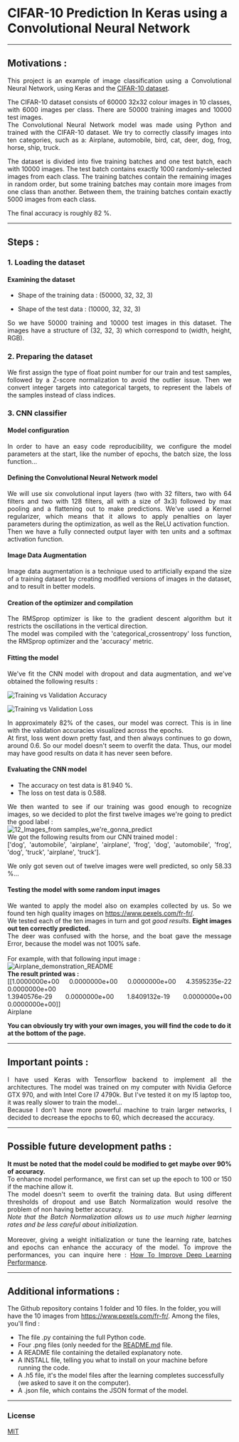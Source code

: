 # CIFAR-10 Prediction In Keras using a Convolutional Neural Network

-------------------------------------------------------------------------

## Motivations :	

<div align="justify">
  
This project is an example of image classification using a Convolutional Neural Network, using Keras and the [CIFAR-10 dataset](https://www.cs.toronto.edu/~kriz/cifar.html).	

The CIFAR-10 dataset consists of 60000 32x32 colour images in 10 classes, with 6000 images per class. There are 50000 training images and 10000 test images.	
The Convolutional Neural Network model was made using Python and trained with the CIFAR-10 dataset. We try to correctly classify images into ten categories, such as a: Airplane, automobile, bird, cat, deer, dog, frog, horse, ship, truck.	

The dataset is divided into five training batches and one test batch, each with 10000 images. The test batch contains exactly 1000 randomly-selected images from each class. The training batches contain the remaining images in random order, but some training batches may contain more images from one class than another. Between them, the training batches contain exactly 5000 images from each class.	

The final accuracy is roughly 82 %.	
</div>

-------------------------------------------------------------------------

## Steps :	

### 1. Loading the dataset	

#### Examining the dataset	

<div align="justify">

* Shape of the training data : (50000, 32, 32, 3)	

* Shape of the test data : (10000, 32, 32, 3)	

So we have 50000 training and 10000 test images in this dataset. The images have a structure of (32, 32, 3) which correspond to (width, height, RGB).	

</div>

### 2. Preparing the dataset	

<div align="justify">

We first assign the type of float point number for our train and test samples, followed by a Z-score normalization to avoid the outlier issue. Then we convert integer targets into categorical targets, to represent the labels of the samples instead of class indices.	

</div>

### 3. CNN classifier	

#### Model configuration	

<div align="justify">

In order to have an easy code reproducibility, we configure the model parameters at the start, like the number of epochs, the batch size, the loss function...	

</div>

#### Defining the Convolutional Neural Network model	

<div align="justify">

We will use six convolutional input layers (two with 32 filters, two with 64 filters and two with 128 filters, all with a size of 3x3) followed by max pooling and a flattening out to make predictions. We've used a Kernel regularizer, which means that it allows to apply penalties on layer parameters during the optimization, as well as the ReLU activation function.	
Then we have a fully connected output layer with ten units and a softmax activation function.	

</div>

#### Image Data Augmentation	

<div align="justify">

Image data augmentation is a technique used to artificially expand the size of a training dataset by creating modified versions of images in the dataset, and to result in better models.	

</div>

#### Creation of the optimizer and compilation	

<div align="justify">

The RMSprop optimizer is like to the gradient descent algorithm but it restricts the oscillations in the vertical direction.	
The model was compiled with the 'categorical_crossentropy' loss function, the RMSprop optimizer and the 'accuracy' metric. 	

</div>

#### Fitting the model

<div align="justify">

We've fit the CNN model with dropout and data augmentation, and we've obtained the following results :	

![Training vs Validation Accuracy](https://github.com/KevinTellier2/Projet_Python/blob/master/Training%20vs%20Validation%20Accuracy.png?raw=true)



![Training vs Validation Loss](https://github.com/KevinTellier2/Projet_Python/blob/master/Training%20vs%20Validation%20Loss.png?raw=true)



In approximately 82% of the cases, our model was correct. This is in line with the validation accuracies visualized across the epochs.	
At first, loss went down pretty fast, and then always continues to go down, around 0.6.	
So our model doesn't seem to overfit the data. Thus, our model may have good results on data it has never seen before.	

</div>

#### Evaluating the CNN model

<div align="justify">

* The accuracy on test data is 81.940 %.  
* The loss on test data is 0.588.


We then wanted to see if our training was good enough to recognize images, so we decided to plot the first twelve images we're going to predict the good label :  
![12_Images_from samples_we're_gonna_predict](https://github.com/KevinTellier2/Projet_Python/blob/master/12_images_gonna_predict(from%20samples).png?raw=true)  
We got the following results from our CNN trained model :  
['dog', 'automobile', 'airplane', 'airplane', 'frog', 'dog', 'automobile', 'frog', 'dog', 'truck', 'airplane', 'truck'].  

We only got seven out of twelve images were well predicted, so only 58.33 %...

</div>

#### Testing the model with some random input images

<div align="justify">

We wanted to apply the model also on examples collected by us. So we found ten high quality images on https://www.pexels.com/fr-fr/.  
We tested each of the ten images in turn and got *good results*. __Eight images out ten correctly predicted.__  
The deer was confused with the horse, and the boat gave the message Error, because the model was not 100% safe.  
<br>
For example, with that following input image :  
![Airplane_demonstration_README](https://github.com/KevinTellier2/Projet_Python/blob/master/test_airplane_in_readme.png?raw=true)  
__The result printed was :__  
[[1.0000000e+00 0.0000000e+00 0.0000000e+00 4.3595235e-22 0.0000000e+00  
  1.3940576e-29 0.0000000e+00 1.8409132e-19 0.0000000e+00 0.0000000e+00]]  
Airplane

</div>



__You can obviously try with your own images, you will find the code to do it at the bottom of the page.__


-------------------------------------------------------------------------

## Important points :

<div align="justify">

I have used Keras with Tensorflow backend to implement all the architectures. The model was trained on my computer with Nvidia Geforce GTX 970, and with Intel Core I7 4790k. But I've tested it on my I5 laptop too, it was really slower to train the model...  
Because I don't have more powerful machine to train larger networks, I decided to decrease the epochs to 60, which decreased the accuracy.

</div>

-------------------------------------------------------------------------

## Possible future development paths :

<div align="justify">

__It must be noted that the model could be modified to get maybe over 90% of accuracy.__  
To enhance model performance, we first can set up the epoch to 100 or 150 if the machine allow it.  
The model doesn't seem to overfit the training data. But using different thresholds of dropout and use Batch Normalization would resolve the problem of non having better accuracy.  
*Note that the Batch Normalization allows us to use much higher learning rates and be less careful about initialization.*  
<br>
Moreover, giving a weight initialization or tune the learning rate, batches and epochs can enhance the accuracy of the model. To improve the performances, you can inquire here : [How To Improve Deep Learning Performance](https://machinelearningmastery.com/improve-deep-learning-performance/).

</div>

-------------------------------------------------------------------------


## Additional informations :

The Github repository contains 1 folder and 10 files. In the folder, you will have the 10 images from https://www.pexels.com/fr-fr/.
Among the files, you'll find :
* The file .py containing the full Python code.
* Four .png files (only needed for the [README.md](https://github.com/KevinTellier2/Projet_Python/blob/master/README.md) file.
* A README file containing the detailed explanatory note.
* A INSTALL file, telling you what to install on your machine before running the code.
* A .h5 file, it's the model files after the learning completes successfully (we asked to save it on the computer).
* A .json file, which contains the JSON format of the model.



-------------------------------------------------------------------------


### License	

[MIT](https://github.com/KevinTellier2/Projet_Python/blob/master/LICENSE)	
